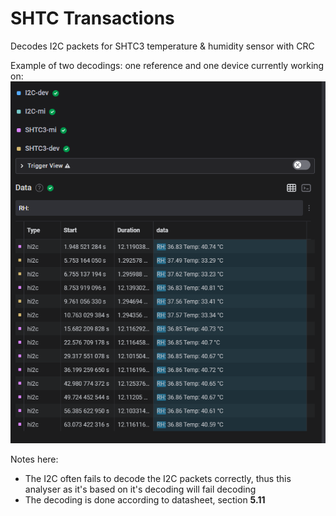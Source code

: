 
  # SHTC Transactions

Decodes I2C packets for SHTC3 temperature & humidity sensor with CRC

Example of two decodings: one reference and one device currently working on:
![example](example.png)

Notes here: 
- The I2C often fails to decode the I2C packets correctly, thus this analyser as it's based on it's decoding will fail decoding
- The decoding is done according to datasheet, section <b>5.11</b>